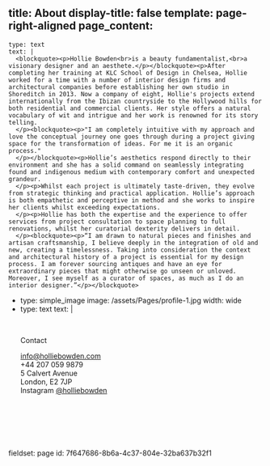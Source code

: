 title: About
display-title: false
template: page-right-aligned
page_content:
  -
    type: text
    text: |
      <blockquote><p>Hollie Bowden<br>is a beauty fundamentalist,<br>a visionary designer and an aesthete.</p></blockquote><p>After completing her training at KLC School of Design in Chelsea, Hollie worked for a time with a number of interior design firms and architectural companies before establishing her own studio in Shoreditch in 2013. Now a company of eight, Hollie's projects extend internationally from the Ibizan countryside to the Hollywood hills for both residential and commercial clients. Her style offers a natural vocabulary of wit and intrigue and her work is renowned for its story telling.
      </p><blockquote><p>"I am completely intuitive with my approach and love the conceptual journey one goes through during a project giving space for the transformation of ideas. For me it is an organic process."
      </p></blockquote><p>Hollie’s aesthetics respond directly to their environment and she has a solid command on seamlessly integrating found and indigenous medium with contemporary comfort and unexpected grandeur.
      </p><p>Whilst each project is ultimately taste-driven, they evolve from strategic thinking and practical application. Hollie’s approach is both empathetic and perceptive in method and she works to inspire her clients whilst exceeding expectations.
      </p><p>Hollie has both the expertise and the experience to offer services from project consultation to space planning to full renovations, whilst her curatorial dexterity delivers in detail.
      </p><blockquote><p>“I am drawn to natural pieces and finishes and artisan craftsmanship, I believe deeply in the integration of old and new, creating a timelessness. Taking into consideration the context and architectural history of a project is essential for my design process. I am forever sourcing antiques and have an eye for extraordinary pieces that might otherwise go unseen or unloved. Moreover, I see myself as a curator of spaces, as much as I do an interior designer.”</p></blockquote>
  -
    type: simple_image
    image: /assets/Pages/profile-1.jpg
    width: wide
  -
    type: text
    text: |
      <p><br></p><p>Contact<br></p><p><a href="mailto:hollie@holliebowden.com">info@holliebowden.com</a><br>+44 207 059 9879<br>5 Calvert Avenue
      <br>London, E2 7JP
      <br>Instagram <a href="https://www.instagram.com/holliebowden/" target="_blank">@holliebowden</a>
      </p><p><br></p><p><br></p><p><br></p>
fieldset: page
id: 7f647686-8b6a-4c37-804e-32ba637b32f1
